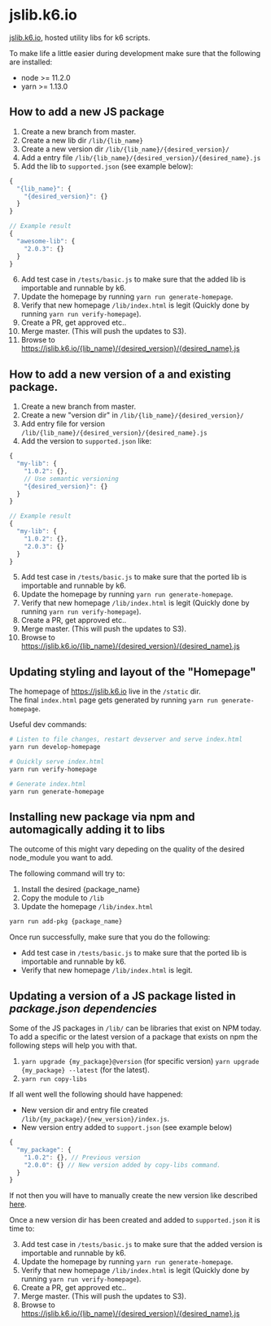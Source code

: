 # jslib.k6.io

[jslib.k6.io](http://jslib.k6.io), hosted utility libs for k6 scripts.


To make life a little easier during development make sure that the following are installed:
* node >= 11.2.0
* yarn >= 1.13.0

## How to add a new JS package
1. Create a new branch from master.
2. Create a new lib dir `/lib/{lib_name}`
3. Create a new version dir `/lib/{lib_name}/{desired_version}/`
4. Add a entry file `/lib/{lib_name}/{desired_version}/{desired_name}.js`
5. Add the lib to `supported.json` (see example below):
```javascript
{
  "{lib_name}": {
    "{desired_version}": {}
  }
}

// Example result
{
  "awesome-lib": {
    "2.0.3": {}
  }
}
```
6. Add test case in `/tests/basic.js` to make sure that the added lib is importable and runnable by k6.
7. Update the homepage by running `yarn run generate-homepage`.
8. Verify that new homepage `/lib/index.html` is legit (Quickly done by running `yarn run verify-homepage`).
9. Create a PR, get approved etc..
10. Merge master. (This will push the updates to S3).
11. Browse to https://jslib.k6.io/{lib_name}/{desired_version}/{desired_name}.js


## How to add a new version of a and existing package.
1. Create a new branch from master.
2. Create a new "version dir" in `/lib/{lib_name}/{desired_version}/`
3. Add entry file for version `/lib/{lib_name}/{desired_version}/{desired_name}.js`
4. Add the version to `supported.json` like:
```javascript
{
  "my-lib": {
    "1.0.2": {},
    // Use semantic versioning
    "{desired_version}": {}
  }
}

// Example result
{
  "my-lib": {
    "1.0.2": {},
    "2.0.3": {}
  }
}
```
5. Add test case in `/tests/basic.js` to make sure that the ported lib is importable and runnable by k6.
6. Update the homepage by running `yarn run generate-homepage`.
7. Verify that new homepage `/lib/index.html` is legit (Quickly done by running `yarn run verify-homepage`).
8. Create a PR, get approved etc..
9. Merge master. (This will push the updates to S3).
10. Browse to https://jslib.k6.io/{lib_name}/{desired_version}/{desired_name}.js


## Updating styling and layout of the "Homepage"

The homepage of https://jslib.k6.io live in the `/static` dir.\
The final `index.html` page gets generated by running `yarn run generate-homepage`.

Useful dev commands:

```bash
# Listen to file changes, restart devserver and serve index.html
yarn run develop-homepage

# Quickly serve index.html
yarn run verify-homepage

# Generate index.html
yarn run generate-homepage
```


## Installing new package via npm and automagically adding it to libs
The outcome of this might vary depeding on the quality of the desired node_module you want to add.

The following command will try to:
1. Install the desired {package_name}
2. Copy the module to `/lib`
3. Update the homepage `/lib/index.html`

```bash
yarn run add-pkg {package_name}
```

Once run successfully, make sure that you do the following:
- Add test case in `/tests/basic.js` to make sure that the ported lib is importable and runnable by k6.
- Verify that new homepage `/lib/index.html` is legit.


## Updating a version of a JS package listed in _package.json dependencies_
Some of the JS packages in `/lib/` can be libraries that exist on NPM today.
To add a specific or the latest version of a package that exists on npm the following steps will help you with that.

1. `yarn upgrade {my_package}@version` (for specific version) `yarn upgrade {my_package} --latest` (for the latest).
2. `yarn run copy-libs`

If all went well the following should have happened:

* New version dir and entry file created `/lib/{my_package}/{new_version}/index.js`.
* New version entry added to `support.json` (see example below)
```javascript
{
  "my_package": {
    "1.0.2": {}, // Previous version
    "2.0.0": {} // New version added by copy-libs command.
  }
}
```
If not then you will have to manually create the new version like described [here](how-to-add-a-new-version-of-a-and-existing-package).

Once a new version dir has been created and added to `supported.json` it is time to:

3. Add test case in `/tests/basic.js` to make sure that the added version is importable and runnable by k6.
4. Update the homepage by running `yarn run generate-homepage`.
5. Verify that new homepage `/lib/index.html` is legit (Quickly done by running `yarn run verify-homepage`).
6. Create a PR, get approved etc..
7. Merge master. (This will push the updates to S3).
8. Browse to https://jslib.k6.io/{lib_name}/{desired_version}/{desired_name}.js
